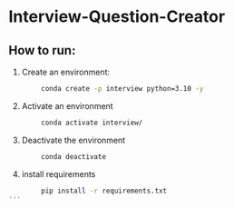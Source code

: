# Interview-Question-Creator

## How to run:

1. Create an environment:

```bash
        conda create -p interview python=3.10 -y
```

2. Activate an environment

```bash
        conda activate interview/
```

3. Deactivate the environment

```bash
        conda deactivate
```

4. install requirements

```bash
        pip install -r requirements.txt
'''
